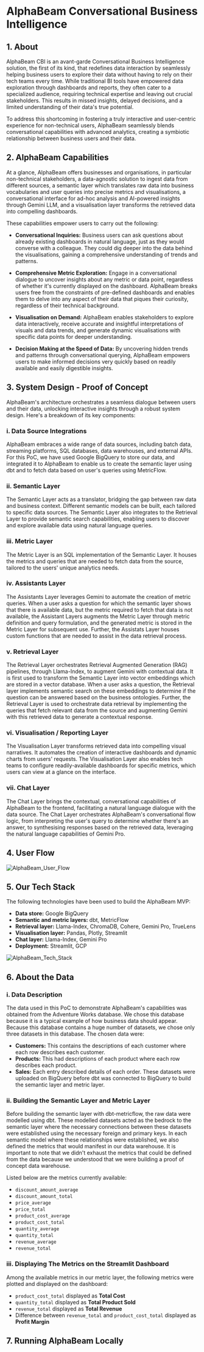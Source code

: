 # AlphaBeam Conversational Business Intelligence
## 1. About
AlphaBeam CBI is an avant-garde Conversational Business Intelligence solution, the first of its kind, that redefines data interaction by seamlessly helping business users to explore their data without having to rely on their tech teams every time. While traditional BI tools have empowered data exploration through dashboards and reports, they often cater to a specialized audience, requiring technical expertise and leaving out crucial stakeholders. This results in missed insights, delayed decisions, and a limited understanding of their data's true potential.

To address this shortcoming in fostering a truly interactive and user-centric experience for non-technical users, AlphaBeam seamlessly blends conversational capabilities with advanced analytics, creating a symbiotic relationship between business users and their data.

## 2. AlphaBeam Capabilities
At a glance, AlphaBeam offers businesses and organisations, in particular non-technical stakeholders, a data-agnostic solution to ingest data from different sources, a semantic layer which translates raw data into business vocabularies and user queries into precise metrics and visualisations, a conversational interface for ad-hoc analysis and AI-powered insights through Gemini LLM, and a visualisation layer transforms the retrieved data into compelling dashboards. 

These capabilities empower users to carry out the following:
- **Conversational Inquiries:** Business users can ask questions about already existing dashboards in natural language, just as they would converse with a colleague. They could dig deeper into the data behind the visualisations, gaining a comprehensive understanding of trends and patterns.

- **Comprehensive Metric Exploration:** Engage in a conversational dialogue to uncover insights about any metric or data point, regardless of whether it's currently displayed on the dashboard. AlphaBeam breaks users free from the constraints of pre-defined dashboards and enables them to delve into any aspect of their data that piques their curiosity, regardless of their technical background.

- **Visualisation on Demand:** AlphaBeam enables stakeholders to explore data interactively, receive accurate and insightful interpretations of visuals and data trends, and generate dynamic visualisations with specific data points for deeper understanding.

- **Decision Making at the Speed of Data:** By uncovering hidden trends and patterns through conversational querying, AlphaBeam empowers users to make informed decisions very quickly based on readily available and easily digestible insights.

## 3. System Design - Proof of Concept
AlphaBeam's architecture orchestrates a seamless dialogue between users and their data, unlocking interactive insights through a robust system design. Here's a breakdown of its key components:

### i. Data Source Integrations
AlphaBeam embraces a wide range of data sources, including batch data, streaming platforms, SQL databases, data warehouses, and external APIs. For this PoC, we have used Google BigQuery to store our data, and integrated it to AlphaBeam to enable us to create the semantic layer using dbt and to fetch data based on user's queries using MetricFlow.

### ii. Semantic Layer
The Semantic Layer acts as a translator, bridging the gap between raw data and business context. Different semantic models can be built, each tailored to specific data sources. The Semantic Layer also integrates to the Retrieval Layer to provide semantic search capabilities, enabling users to discover and explore available data using natural language queries.

### iii. Metric Layer
The Metric Layer is an SQL implementation of the Semantic Layer. It houses the metrics and queries that are needed to fetch data from the source, tailored to the users' unique analytics needs. 

### iv. Assistants Layer
The Assistants Layer leverages Gemini to automate the creation of metric queries. When a user asks a question for which the semantic layer shows that there is available data, but the metric required to fetch that data is not available, the Assistant Layers augments the Metric Layer through metric definition and query formulation, and the generated metric is stored in the Metric Layer for subsequent use. Further, the Assistats Layer houses custom functions that are needed to assist in the data retrieval process.

### v. Retrieval Layer
The Retrieval Layer orchestrates Retrieval Augmented Generation (RAG) pipelines, through Llama-Index, to augment Gemini with contextual data. It is first used to transform the Semantic Layer into vector embeddings which are stored in a vector database. When a user asks a question, the Retrieval layer implements semantic search on these embeddings to determine if the question can be answered based on the business ontologies. Further, the Retrieval Layer is used to orchestrate data retrieval by implementing the queries that fetch relevant data from the source and augmenting Gemini with this retrieved data to generate a contextual response.

### vi. Visualisation / Reporting Layer
The Visualisation Layer transforms retrieved data into compelling visual narratives. It automates the creation of interactive dashboards and dynamic charts from users' requests. The Visualisation Layer also enables tech teams to configure readily-available dashboards for specific metrics, which users can view at a glance on the interface.

### vii. Chat Layer
The Chat Layer brings the contextual, conversational capabilities of AlphaBeam to the frontend, facilitating a natural language dialogue with the data source. The Chat Layer orchestrates AlphaBeam's conversational flow logic, from interpreting the user's query to determine whether there's an answer, to synthesising responses based on the retrieved data, leveraging the natural language capabilities of Gemini Pro.

## 4. User Flow
![AlphaBeam_User_Flow](https://github.com/zion-king/alphabeam/blob/main/frontend/assets/alphabeam_user_flow.png)

## 5. Our Tech Stack
The following technologies have been used to build the AlphaBeam MVP:
- **Data store:** Google BigQuery
- **Semantic and metric layers:** dbt, MetricFlow
- **Retrieval layer:** Llama-Index, ChromaDB, Cohere, Gemini Pro, TrueLens
- **Visualisation layer:** Pandas, Plotly, Streamlit
- **Chat layer:** Llama-Index, Gemini Pro
- **Deployment:** Streamlit, GCP

![AlphaBeam_Tech_Stack](https://github.com/zion-king/alphabeam/blob/main/frontend/assets/alphabeam_tech_stack.png)

## 6. About the Data

### i. Data Description
The data used in this PoC to demonstrate AlphaBeam's capabilities was obtained from the Adventure Works database. We chose this database because it is a typical example of how business data should appear. Because this database contains a huge number of datasets, we chose only three datasets in this database. The chosen data were: 
- **Customers:** This contains the descriptions of each customer where each row describes each customer.
- **Products:** This had descriptions of each product where each row describes each product.
- **Sales:** Each entry described details of each order.
These datasets were uploaded on BigQuery before dbt was connected to BigQuery to build the semantic layer and metric layer.

### ii. Building the Semantic Layer and Metric Layer
Before building the semantic layer with dbt-metricflow, the raw data were modelled using dbt. These modelled datasets acted as the bedrock to the semantic layer where the necessary connections between these datasets were established using the necessary foreign and primary keys. In each semantic model where these relationships were established, we also defined the metrics that would manifest in our data warehouse. It is important to note that we didn't exhaust the metrics that could be defined from the data because we understood that we were building a proof of concept data warehouse. 

Listed below are the metrics currently available:
- `discount_amount_average`
- `discount_amount_total`
- `price_average`
- `price_total`
- `product_cost_average`
- `product_cost_total`
- `quantity_average`
- `quantity_total`
- `revenue_average`
- `revenue_total`

### iii. Displaying The Metrics on the Streamlit Dashboard
Among the available metrics in our metric layer, the following metrics were plotted and displayed on the dashboard:
- `product_cost_total` displayed as **Total Cost**
- `quantity_total` displayed as **Total Product Sold**
- `revenue_total` displayed as **Total Revenue**
- Difference between `revenue_total` and `product_cost_total` displayed as **Profit Margin**

## 7. Running AlphaBeam Locally
